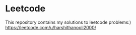 # Leetcode
This repository contains my solutions to leetcode problems:)
https://leetcode.com/u/harshithanooli2000/
